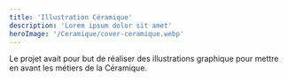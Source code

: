 ```yaml
---
title: 'Illustration Céramique'
description: 'Lorem ipsum dolor sit amet'
heroImage: '/Ceramique/cover-ceramique.webp'
---
```


<p class="font-Merriweather text-base text-white w-full mt-4"> Le projet avait pour but de réaliser des illustrations graphique pour mettre en avant les métiers de la Céramique.
</p>